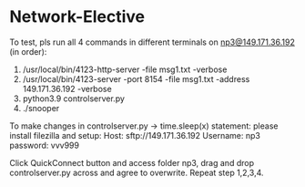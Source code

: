 # Network-Elective

To test, pls run all 4 commands in different terminals on np3@149.171.36.192 (in order):
1) /usr/local/bin/4123-http-server -file msg1.txt -verbose
2) /usr/local/bin/4123-server -port 8154 -file msg1.txt -address 149.171.36.192 -verbose
3) python3.9 controlserver.py
4) ./snooper

To make changes in controlserver.py -> time.sleep(x) statement:
please install filezilla and setup:
Host: sftp://149.171.36.192
Username: np3
password: vvv999

Click QuickConnect button and access folder np3, drag and drop controlserver.py across and agree to overwrite. Repeat step 1,2,3,4.

